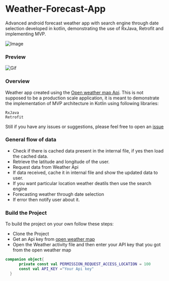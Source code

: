 # Weather-Forecast-App
 Advanced android forecast weather app with search engine through date selection developed in kotlin, demonstrating the use of RxJava, Retrofit and implementing MVP.
 
![Image](https://user-images.githubusercontent.com/101495450/192287388-9412c9cf-bbca-456f-bae7-8a9f9875fb3e.png)

###  **Preview**

![Gif]()

### **Overview**

Weather app created using the [Open weather map Api](https://openweathermap.org/). This is not supposed to be a production scale application, it is meant to demonstrate the implementation of MVP architecture in Kotlin using following libraries:

    RxJava
    Retrofit

Still if you have any issues or suggestions, please feel free to open an [issue](https://github.com/Silentou/Weather-Forecast-App/issues)

### General flow of data

   - Check if there is cached data present in the internal file, if yes then load the cached data.
   - Retrieve the latitude and longitude of the user.
   - Request data from Weather Api
   - If data received, cache it in internal file and show the updated data to user.
   - If you want particular location weather deatils then use the search engine
   - Forecasting weather through date selection 
   - If error then notify user about it.
   
### Build the Project

To build the project on your own follow these steps:

  - Clone the Project
  - Get an Api key from [open weather map](https://openweathermap.org/)
  - Open the Weather activity file and then enter your API key that you got from the open weather map
  ```kotlin
  companion object{
        private const val PERMISSION_REQUEST_ACCESS_LOCATION = 100
        const val API_KEY ="Your Api key"
    }
  ```
  
